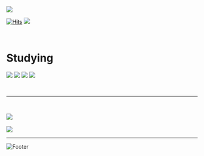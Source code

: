 <img src="https://capsule-render.vercel.app/api?type=waving&color=auto&height=200&section=header&text=Volaberi's Github&fontSize=90" />

[![Hits](https://hits.seeyoufarm.com/api/count/incr/badge.svg?url=https%3A%2F%2Fgithub.com%2FVolaberi%2FVolaberi.git&count_bg=%23000000&title_bg=%23000000&icon=github.svg&icon_color=%23E7E7E7&title=Github&edge_flat=false)](https://hits.seeyoufarm.com) <a href="volaberi@gmail.com"><img src="https://img.shields.io/badge/Gmail-EA4335?style=flat-square&logo=Gmail&logoColor=white"/></a>


<br/>

# Studying



<img src="https://img.shields.io/badge/Git-F05032?style=flat-square&logo=git&logoColor=white"/> <img src="https://img.shields.io/badge/Eclipse-2C2255?style=flat-square&logo=Eclipse&logoColor=white"/>  <img src="https://img.shields.io/badge/Markdown-000000?style=flat-square&logo=Markdown&logoColor=white"/> <img src="https://img.shields.io/badge/Visual Studio-007ACC?style=flat-square&logo=Visual Studio code&logoColor=white"/>

<br/>

---

<br/>

<img src="https://github-readme-stats.vercel.app/api/top-langs/?username=Volaberi&layout=compact"><br><br>
<img src="https://github-readme-stats.vercel.app/api?username=Volaberi&show_icons=true">

---

![Footer](https://capsule-render.vercel.app/api?type=waving&color=auto&height=200&section=footer)
